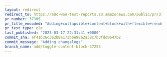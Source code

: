 ```yaml
---
layout: redirect
redirect_to: https://a8c-woo-test-reports.s3.amazonaws.com/public/pr/37305/e2e/index.html
pr_number: 37305
pr_title_encoded: "Adding+collapsible+content+block+with+flexible+rendering"
pr_test_type: e2e
last_published: "2023-03-17 22:31:41 +0000"
commit_sha: af41b36c3e2b8a173bbe98a2a38c7b3fdd0647b2
commit_message: "Adding changelogs"
branch_name: add/toggle-content-block-37253
---
```

